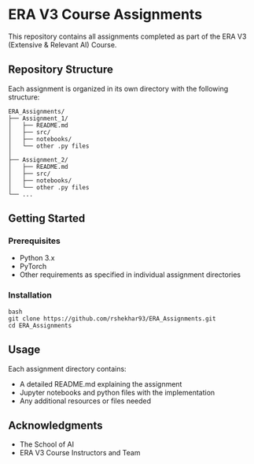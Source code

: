 # ERA V3 Course Assignments

This repository contains all assignments completed as part of the ERA V3 (Extensive & Relevant AI) Course.

## Repository Structure
Each assignment is organized in its own directory with the following structure:  
```
ERA_Assignments/   
├── Assignment_1/  
│   ├── README.md  
│   ├── src/  
│   ├── notebooks/  
│   └── other .py files  
│
├── Assignment_2/  
│   ├── README.md  
│   ├── src/  
│   ├── notebooks/  
│   └── other .py files  
└── ...
```

## Getting Started

### Prerequisites
- Python 3.x
- PyTorch
- Other requirements as specified in individual assignment directories

### Installation
```
bash
git clone https://github.com/rshekhar93/ERA_Assignments.git
cd ERA_Assignments
```

## Usage
Each assignment directory contains:
- A detailed README.md explaining the assignment
- Jupyter notebooks and python files with the implementation
- Any additional resources or files needed

## Acknowledgments
- The School of AI
- ERA V3 Course Instructors and Team

